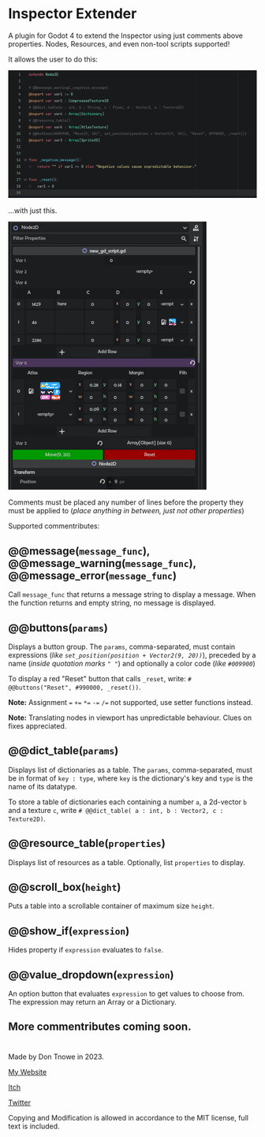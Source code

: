 # Inspector Extender

A plugin for Godot 4 to extend the Inspector using just comments above properties. Nodes, Resources, and even non-tool scripts supported!

It allows the user to do this:

![](./images/screen0.png)

...with just this.

![](./images/screen1.png)

Comments must be placed any number of lines before the property they must be applied to (*place anything in between, just not other properties*)

Supported commentributes:

## @@message(`message_func`), @@message_warning(`message_func`), @@message_error(`message_func`)

Call `message_func` that returns a message string to display a message. When the function returns and empty string, no message is displayed.

## @@buttons(`params`)

Displays a button group. The `params`, comma-separated, must contain expressions (*like `set_position(position + Vector2(9, 20))`*), preceded by a name (*inside quotation marks `" "`*) and optionally a color code (*like `#009900`*)

To display a red "Reset" button that calls `_reset`, write: `# @@buttons("Reset", #990000, _reset())`.

**Note:** Assignment `=` `+=` `*=` `-=` `/=` not supported, use setter functions instead.

**Note:** Translating nodes in viewport has unpredictable behaviour. Clues on fixes appreciated.

## @@dict_table(`params`)

Displays list of dictionaries as a table. The `params`, comma-separated, must be in format of `key : type`, where `key` is the dictionary's key and `type` is the name of its datatype.

To store a table of dictionaries each containing a number `a`, a 2d-vector `b` and a texture `c`, write `# @@dict_table( a : int, b : Vector2, c : Texture2D)`.

## @@resource_table(`properties`)

Displays list of resources as a table. Optionally, list `properties` to display.

## @@scroll_box(`height`)

Puts a table into a scrollable container of maximum size `height`.

## @@show_if(`expression`)

Hides property if `expression` evaluates to `false`.

## @@value_dropdown(`expression`)

An option button that evaluates `expression` to get values to choose from. The expression may return an Array or a Dictionary.


## More commentributes coming soon.

#
Made by Don Tnowe in 2023.

[My Website](https://redbladegames.netlify.app)

[Itch](https://don-tnowe.itch.io)

[Twitter](https://twitter.com/don_tnowe)

Copying and Modification is allowed in accordance to the MIT license, full text is included.

